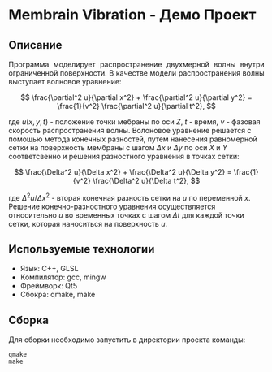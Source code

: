 # Membrain Vibration - Демо Проект

## Описание
<p align="justify">
Программа моделирует распространение двухмерной волны внутри 
ограниченной поверхности. В качестве модели распространения 
волны выступает волновое уравнение:

$$
  \frac{\partial^2 u}{\partial x^2} + 
  \frac{\partial^2 u}{\partial y^2} =
  \frac{1}{v^2}
  \frac{\partial^2 u}{\partial t^2},
$$

где $u(x,y,t)$ - положение точки мебраны по оси $Z$, $t$ - 
время, $v$ - фазовая скорость распространения волны. 
Волоновое уравнение решается с помощью метода конечных разностей, 
путем нанесения равномерной сетки на поверхность мембраны с шагом 
$\Delta x$ и $\Delta y$ по оси $X$ и $Y$ соответсвенно и решения 
разностного уравнения в точках сетки:

$$
  \frac{\Delta^2 u}{\Delta x^2} +
  \frac{\Delta^2 u}{\Delta y^2} =
  \frac{1}{v^2}
  \frac{\Delta^2 u}{\Delta t^2},
$$

где $\Delta^2u/\Delta x^2$ - вторая конечная разность 
сетки на $u$ по  переменной $x$. Решение конечно-разностного 
уравнения осуществляется относительно $u$ во временных точках
с шагом $\Delta t$ для каждой точки сетки, которая наноситься 
на поверхность $u$.
</p>

## Используемые технологии

- Язык: C++, GLSL
- Компилятор: gcc, mingw
- Фреймворк: Qt5
- Сбокра: qmake, make

## Сборка
Для сборки необходимо запустить в директории проекта команды:
```
qmake
make
```